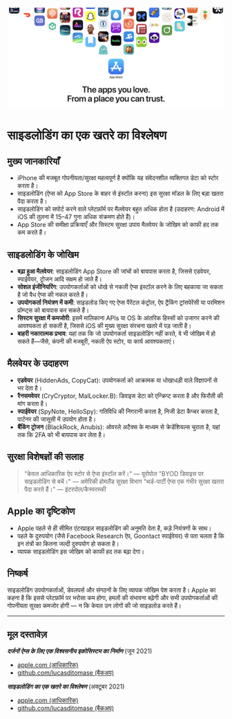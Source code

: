 ![Banner](../assets/banner.png)

# साइडलोडिंग का एक खतरे का विश्लेषण

## मुख्य जानकारियाँ

- iPhone की मजबूत गोपनीयता/सुरक्षा महत्वपूर्ण है क्योंकि यह संवेदनशील व्यक्तिगत डेटा को स्टोर करता है।
- साइडलोडिंग (ऐप्स को App Store के बाहर से इंस्टॉल करना) इस सुरक्षा मॉडल के लिए बड़ा खतरा पैदा करता है।
- साइडलोडिंग को सपोर्ट करने वाले प्लेटफ़ॉर्म पर मैलवेयर बहुत अधिक होता है (उदाहरण: Android में iOS की तुलना में 15–47 गुना अधिक संक्रमण होते हैं)।
- App Store की समीक्षा प्रक्रियाएँ और सिस्टम सुरक्षा उपाय मैलवेयर के जोखिम को काफी हद तक कम करते हैं।

## साइडलोडिंग के जोखिम

- **बढ़ा हुआ मैलवेयर**: साइडलोडिंग App Store की जांचों को बायपास करता है, जिससे एडवेयर, स्पाईवेयर, ट्रोजन आदि सक्षम हो जाते हैं।
- **सोशल इंजीनियरिंग**: उपयोगकर्ताओं को धोखे से नकली ऐप्स इंस्टॉल करने के लिए बहकाया जा सकता है जो वैध ऐप्स की नकल करते हैं।
- **उपयोगकर्ता नियंत्रण में कमी**: साइडलोड किए गए ऐप्स पैरेंटल कंट्रोल, ऐप ट्रैकिंग ट्रांसपेरेंसी या परमिशन प्रॉम्प्ट्स को बायपास कर सकते हैं।
- **सिस्टम सुरक्षा में कमजोरी**: इसमें मालिकाना APIs या OS के आंतरिक हिस्सों को उजागर करने की आवश्यकता हो सकती है, जिससे iOS की मुख्य सुरक्षा संरचना खतरे में पड़ जाती है।
- **बाहरी नकारात्मक प्रभाव**: यहां तक कि जो उपयोगकर्ता साइडलोडिंग नहीं करते, वे भी जोखिम में हो सकते हैं—जैसे, कंपनी की मजबूरी, नकली ऐप स्टोर, या कार्य आवश्यकताएं।

## मैलवेयर के उदाहरण

- **एडवेयर** (HiddenAds, CopyCat): उपयोगकर्ता को आक्रामक या धोखाधड़ी वाले विज्ञापनों से भर देता है।
- **रैनसमवेयर** (CryCryptor, MalLocker.B): डिवाइस डेटा को एन्क्रिप्ट करता है और फिरौती की मांग करता है।
- **स्पाईवेयर** (SpyNote, HelloSpy): गतिविधि की निगरानी करता है, निजी डेटा कैप्चर करता है, पार्टनर की जासूसी में उपयोग होता है।
- **बैंकिंग ट्रोजन** (BlackRock, Anubis): ओवरले अटैक्स के माध्यम से क्रेडेंशियल्स चुराता है, यहां तक कि 2FA को भी बायपास कर लेता है।

## सुरक्षा विशेषज्ञों की सलाह

> "केवल आधिकारिक ऐप स्टोर से ऐप्स इंस्टॉल करें।" — यूरोपोल
> "BYOD डिवाइस पर साइडलोडिंग से बचें।" — अमेरिकी होमलैंड सुरक्षा विभाग
> "थर्ड-पार्टी ऐप्स एक गंभीर सुरक्षा खतरा पैदा करते हैं।" — इंटरपोल/कैस्परस्की

## Apple का दृष्टिकोण

- Apple पहले से ही सीमित एंटरप्राइज़ साइडलोडिंग की अनुमति देता है, कड़े नियंत्रणों के साथ।
- पहले के दुरुपयोग (जैसे Facebook Research ऐप, Goontact स्पाईवेयर) से पता चलता है कि इन तंत्रों का कितना जल्दी दुरुपयोग हो सकता है।
- व्यापक साइडलोडिंग इस जोखिम को काफी हद तक बढ़ा देगा।

## निष्कर्ष

साइडलोडिंग उपयोगकर्ताओं, डेवलपर्स और संगठनों के लिए व्यापक जोखिम पेश करता है। Apple का कहना है कि इससे प्लेटफ़ॉर्म पर भरोसा कम होगा, हमलों की संभावना बढ़ेगी और सभी उपयोगकर्ताओं की गोपनीयता सुरक्षा कमजोर होगी — न कि केवल उन लोगों की जो साइडलोड करते हैं।

---

## मूल दस्तावेज़

***दर्जनों ऐप्स के लिए एक विश्वसनीय इकोसिस्टम का निर्माण*** (जून 2021)
  -  [apple.com (आधिकारिक)](https://www.apple.com/privacy/docs/Building_a_Trusted_Ecosystem_for_Millions_of_Apps.pdf)
  -  [github.com/lucasditomase (बैकअप)](https://github.com/lucasditomase/app-restrictions/blob/main/summary.pdf)

***साइडलोडिंग का एक खतरे का विश्लेषण*** (अक्टूबर 2021)
  -  [apple.com (आधिकारिक)](https://www.apple.com/privacy/docs/Building_a_Trusted_Ecosystem_for_Millions_of_Apps_A_Threat_Analysis_of_Sideloading.pdf)
  -  [github.com/lucasditomase (बैकअप)](https://github.com/lucasditomase/app-restrictions/blob/main/threat-analysis.pdf)
